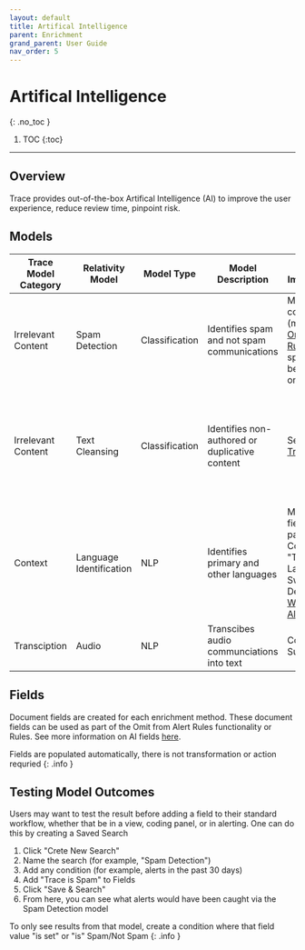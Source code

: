 ```yaml
---
layout: default
title: Artifical Intelligence
parent: Enrichment
grand_parent: User Guide
nav_order: 5
---
```


# Artifical Intelligence
{: .no_toc }

1. TOC
{:toc}

---

## Overview

Trace provides out-of-the-box Artifical Intelligence (AI) to improve the user experience, reduce review time, pinpoint risk. 

## Models

| **Trace Model Category** | **Relativity Model**    | **Model Type** | **Model Description**                          |**Model Implementation**                     | **Model Fields** |
| ------------------------ | ------------------------| ---------------| -----------------------------------------------| --------------------------------------------|---------------|
| Irrelevant Content       | Spam Detection          | Classification | Identifies spam and not spam communications    | Map field to coding panel (must add to [Omit from Alert Rules](https://relativitydev.github.io/relativity-trace-documentation/docs/administrator_guide/alerting/omit_from_alert_rules.html) to prevent spam from being alerted on) |Trace Is Spam|
| Irrelevant Content       | Text Cleansing          | Classification | Identifies non-authored or duplicative content | See [Data Transformations](https://relativitydev.github.io/relativity-trace-documentation/docs/administrator_guide/enrichment/data_transforms.html#ai-extracted-text-cleansing-data-transformation) |Trace Primary Language, Trace Other Languages, Trace Language Switching Detected|
| Context                  | Language Identification | NLP            | Identifies primary and other languages         | Map desired fields to coding panel, view, etc. Could add "Trace Language Switching Detected" to a [Worfklow](https://relativitydev.github.io/relativity-trace-documentation/docs/administrator_guide/workflow_rules.html) or [Alert Rule](https://relativitydev.github.io/relativity-trace-documentation/docs/administrator_guide/alerting/alert_rules.html)      |             |
| Transciption             | Audio                   | NLP            | Transcibes audio communciations into text      | Contact Trace Support                       |             |

## Fields
Document fields are created for each enrichment method. These document fields can be used as part of the Omit from Alert Rules functionality or Rules. See more information on AI fields [here](https://relativitydev.github.io/relativity-trace-documentation/docs/administrator_guide/fields.html).

Fields are populated automatically, there is not transformation or action requried
{: .info }

## Testing Model Outcomes

Users may want to test the result before adding a field to their standard workflow, whether that be in a view, coding panel, or in alerting. One can do this by creating a Saved Search

1. Click "Crete New Search"
2. Name the search (for example, "Spam Detection")
3. Add any condition (for example, alerts in the past 30 days)
4. Add "Trace is Spam" to Fields
5. Click "Save & Search"
6. From here, you can see what alerts would have been caught via the Spam Detection model

To only see results from that model, create a condition where that field value "is set" or "is" Spam/Not Spam
{: .info }
